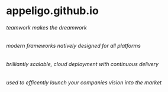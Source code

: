 # appeligo.github.io

###### teamwork makes the dreamwork
###### modern frameworks natively designed for all platforms
###### brilliantly scalable, cloud deployment with continuous delivery
###### used to efficently launch your companies vision into the market
